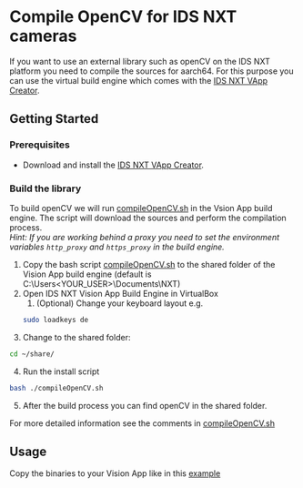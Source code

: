 # Compile OpenCV for IDS NXT cameras

If you want to use an external library such as openCV on the IDS NXT platform you need to compile the sources for aarch64.
For this purpose you can use the virtual build engine which comes with the [IDS NXT VApp Creator](https://en.ids-imaging.com/download-details/AS00029.html).  

## Getting Started
### Prerequisites
* Download and install the [IDS NXT VApp Creator](https://en.ids-imaging.com/download-details/AS00029.html).

### Build the library
To build openCV we will run [compileOpenCV.sh](compileOpenCV.sh) in the Vsion App build engine. The script will download the sources and perform the compilation process.  
*Hint: If you are working behind a proxy you need to set the environment variables `http_proxy` and `https_proxy` in the build engine.*

1. Copy the bash script [compileOpenCV.sh](compileOpenCV.sh) to the shared folder of the Vision App build engine (default is C:\Users\<YOUR_USER>\Documents\NXT)
2. Open IDS NXT Vision App Build Engine in VirtualBox
    1. (Optional) Change your keyboard layout e.g.  
    ```bash
    sudo loadkeys de
    ```
3. Change to the shared folder:  
```bash
cd ~/share/
```
4. Run the install script  
```bash
bash ./compileOpenCV.sh
```
5. After the build process you can find openCV in the shared folder.

For more detailed information see the comments in [compileOpenCV.sh](compileOpenCV.sh)

## Usage
Copy the binaries to your Vision App like in this [example](../../vapps/FaceDetection-OpenCV/README.md)